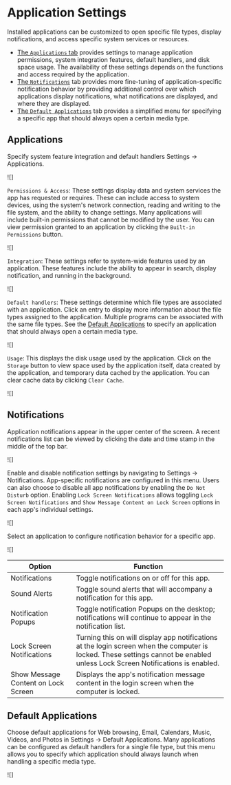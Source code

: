 # Application Settings

Installed applications can be customized to open specific file types, display notifications, and access specific system services or resources.

- [The `Applications` tab](/customize-pop/application-settings.md#applications) provides settings to manage application permissions, system integration features, default handlers, and disk space usage. The availability of these settings depends on the functions and access required by the application.
- [The `Notifications`](/customize-pop/application-settings.md#default-applications) tab provides more fine-tuning of application-specific notification behavior by providing additional control over which applications display notifications, what notifications are displayed, and where they are displayed.
- [The `Default Applications`](/customize-pop/application-settings.md#default-applications) tab provides a simplified menu for specifying a specific app that should always open a certain media type.

## Applications

Specify system feature integration and default handlers Settings -> Applications.

![]

`Permissions & Access`: These settings display data and system services the app has requested or requires. These can include access to system devices, using the system's network connection, reading and writing to the file system, and the ability to change settings. Many applications will include built-in permissions that cannot be modified by the user. You can view permission granted to an application by clicking the `Built-in Permissions` button.

![]

`Integration`: These settings refer to system-wide features used by an application. These features include the ability to appear in search, display notification, and running in the background.

![]

`Default handlers`: These settings determine which file types are associated with an application. Click an entry to display more information about the file types assigned to the application. Multiple programs can be associated with the same file types. See the [Default Applications](/customize-pop/application-settings.md#default-applications) to specify an application that should always open a certain media type.

![]

`Usage`: This displays the disk usage used by the application. Click on the `Storage` button to view space used by the application itself, data created by the application, and temporary data cached by the application. You can clear cache data by clicking `Clear Cache`.

![]

## Notifications

Application notifications appear in the upper center of the screen. A recent notifications list can be viewed by clicking the date and time stamp in the middle of the top bar.

![]

Enable and disable notification settings by navigating to Settings -> Notifications. App-specific notifications are configured in this menu. Users can also choose to disable all app notifications by enabling the `Do Not Disturb` option. Enabling `Lock Screen Notifications` allows toggling `Lock Screen Notifications` and `Show Message Content on Lock Screen` options in each app's individual settings.

![]

Select an application to configure notification behavior for a specific app.

![]

| Option | Function |
|--------|----------|
| Notifications | Toggle notifications on or off for this app. |
| Sound Alerts | Toggle sound alerts that will accompany a notification for this app. |
| Notification Popups | Toggle notification Popups on the desktop; notifications will continue to appear in the notification list. |
| Lock Screen Notifications | Turning this on will display app notifications at the login screen when the computer is locked. These settings cannot be enabled unless Lock Screen Notifications is enabled. |
| Show Message Content on Lock Screen | Displays the app's notification message content in the login screen when the computer is locked. |

## Default Applications

Choose default applications for Web browsing, Email, Calendars, Music, Videos, and Photos in Settings -> Default Applications. Many applications can be configured as default handlers for a single file type, but this menu allows you to specify which application should always launch when handling a specific media type.

![]